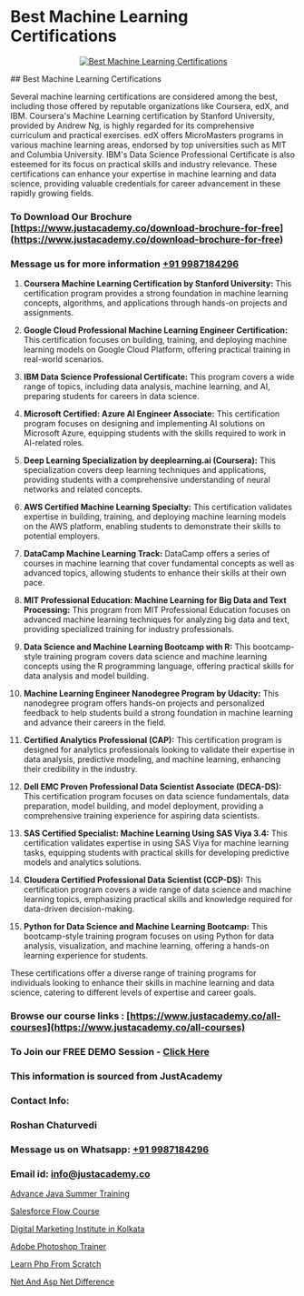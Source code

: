 # Best Machine Learning Certifications

<p align="center">
  <a href="https://justacademy.co/course-detail/machine-learning">
    <img src="https://justacademy.co/storage2/course_image/1709713428_course_image.webp" alt="Best Machine Learning Certifications">
  </a>
</p>
## Best Machine Learning Certifications

Several machine learning certifications are considered among the best, including those offered by reputable organizations like Coursera, edX, and IBM. Coursera's Machine Learning certification by Stanford University, provided by Andrew Ng, is highly regarded for its comprehensive curriculum and practical exercises. edX offers MicroMasters programs in various machine learning areas, endorsed by top universities such as MIT and Columbia University. IBM's Data Science Professional Certificate is also esteemed for its focus on practical skills and industry relevance. These certifications can enhance your expertise in machine learning and data science, providing valuable credentials for career advancement in these rapidly growing fields.
### To Download Our Brochure [https://www.justacademy.co/download-brochure-for-free](https://www.justacademy.co/download-brochure-for-free)
### Message us for more information [+91 9987184296](https://api.whatsapp.com/send?phone=919987184296)
1) **Coursera Machine Learning Certification by Stanford University:** This certification program provides a strong foundation in machine learning concepts, algorithms, and applications through hands-on projects and assignments.

2) **Google Cloud Professional Machine Learning Engineer Certification:** This certification focuses on building, training, and deploying machine learning models on Google Cloud Platform, offering practical training in real-world scenarios.

3) **IBM Data Science Professional Certificate:** This program covers a wide range of topics, including data analysis, machine learning, and AI, preparing students for careers in data science.

4) **Microsoft Certified: Azure AI Engineer Associate:** This certification program focuses on designing and implementing AI solutions on Microsoft Azure, equipping students with the skills required to work in AI-related roles.

5) **Deep Learning Specialization by deeplearning.ai (Coursera):** This specialization covers deep learning techniques and applications, providing students with a comprehensive understanding of neural networks and related concepts.

6) **AWS Certified Machine Learning Specialty:** This certification validates expertise in building, training, and deploying machine learning models on the AWS platform, enabling students to demonstrate their skills to potential employers.

7) **DataCamp Machine Learning Track:** DataCamp offers a series of courses in machine learning that cover fundamental concepts as well as advanced topics, allowing students to enhance their skills at their own pace.

8) **MIT Professional Education: Machine Learning for Big Data and Text Processing:** This program from MIT Professional Education focuses on advanced machine learning techniques for analyzing big data and text, providing specialized training for industry professionals.

9) **Data Science and Machine Learning Bootcamp with R:** This bootcamp-style training program covers data science and machine learning concepts using the R programming language, offering practical skills for data analysis and model building.

10) **Machine Learning Engineer Nanodegree Program by Udacity:** This nanodegree program offers hands-on projects and personalized feedback to help students build a strong foundation in machine learning and advance their careers in the field.

11) **Certified Analytics Professional (CAP):** This certification program is designed for analytics professionals looking to validate their expertise in data analysis, predictive modeling, and machine learning, enhancing their credibility in the industry.

12) **Dell EMC Proven Professional Data Scientist Associate (DECA-DS):** This certification program focuses on data science fundamentals, data preparation, model building, and model deployment, providing a comprehensive training experience for aspiring data scientists.

13) **SAS Certified Specialist: Machine Learning Using SAS Viya 3.4:** This certification validates expertise in using SAS Viya for machine learning tasks, equipping students with practical skills for developing predictive models and analytics solutions.

14) **Cloudera Certified Professional Data Scientist (CCP-DS):** This certification program covers a wide range of data science and machine learning topics, emphasizing practical skills and knowledge required for data-driven decision-making.

15) **Python for Data Science and Machine Learning Bootcamp:** This bootcamp-style training program focuses on using Python for data analysis, visualization, and machine learning, offering a hands-on learning experience for students.

These certifications offer a diverse range of training programs for individuals looking to enhance their skills in machine learning and data science, catering to different levels of expertise and career goals.

### Browse our course links : [https://www.justacademy.co/all-courses](https://www.justacademy.co/all-courses) 
### To Join our FREE DEMO Session - [Click Here](https://www.justacademy.co/register-for-course-demo)


### This information is sourced from JustAcademy
### Contact Info:
### Roshan Chaturvedi
### Message us on Whatsapp: [+91 9987184296](https://api.whatsapp.com/send?phone=919987184296)
### Email id: [info@justacademy.co](mailto:info@justacademy.co)
                
[Advance Java Summer Training](https://www.linkedin.com/pulse/advance-java-summer-training-justacademy-pune-frj1c?trackingId=uyMHnY15yy2%2ByJwGbB3ZTA%3D%3D&lipi=urn%3Ali%3Apage%3Ad_flagship3_company_admin%3BXS20KxDuR2OiZGdryJTcxQ%3D%3D)

[Salesforce Flow Course](https://www.linkedin.com/pulse/salesforce-flow-course-justacademy-portland-hqdhf?trackingId=01OfVixdwKIPUWyK6eFG3w%3D%3D&lipi=urn%3Ali%3Apage%3Ad_flagship3_company_admin%3Bis%2Ftn4MqQ4e8qp62a5t3uQ%3D%3D)

[Digital Marketing Institute in Kolkata](https://medium.com/@mahi3106/digital-marketing-institute-in-kolkata-eeaec79ad2ca)

[Adobe Photoshop Trainer](https://medium.com/@akanshapatil/adobe-photoshop-trainer-c5d3779cab34)

[Learn Php From Scratch](https://justacademyin.github.io/justacademy/learn-php-from-scratch)

[Net And Asp Net Difference](https://justacademyin.github.io/justacademy/net-and-asp-net-difference)

